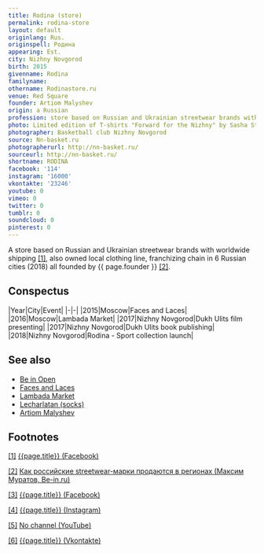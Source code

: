 ```yaml
---
title: Rodina (store)
permalink: rodina-store
layout: default
originlang: Rus.
originspell: Родина
appearing: Est.
city: Nizhny Novgorod
birth: 2015
givenname: Rodina
familyname:
othername: Rodinastore.ru
venue: Red Square
founder: Artiom Malyshev
origin: a Russian
profession: store based on Russian and Ukrainian streetwear brands with worldwide shipping
photo: Limited edition of T-shirts "Forward for the Nizhny" by Sasha Stan
photographer: Basketball club Nizhny Novgorod
source: Nn-basket.ru
photographerurl: http://nn-basket.ru/
sourceurl: http://nn-basket.ru/
shortname: RODINA
facebook: '114'
instagram: '16000'
vkontakte: '23246'
youtube: 0
vimeo: 0
twitter: 0
tumblr: 0
soundcloud: 0
pinterest: 0
---
```


A store based on Russian and Ukrainian streetwear brands with worldwide shipping <span id="a1">[\[1\]](#f1)</span>, also owned local clothing line, franchizing chain in 6 Russian cities (2018) all founded by {{ page.founder }} <span id="a2">[\[2\]](#f2)</span>.

## Сonspectus

|Year|City|Event|
|-|-|
|2015|Moscow|Faces and Laces|
|2016|Moscow|Lambada Market|
|2017|Nizhny Novgorod|Dukh Ulits film presenting|
|2017|Nizhny Novgorod|Dukh Ulits book publishing|
|2018|Nizhny Novgorod|Rodina - Sport collection launch|

## See also

+ [Be in Open](be-in-open)
+ [Faces and Laces](faces-and-laces)
+ [Lambada Market](lambada-market)
+ [Lecharlatan (socks)](lecharlatan)
+ [Artiom Malyshev](malyshev-artiom)


## Footnotes

[[1]](#a1) <span id="f1"></span> [{{page.title}} (Facebook)](https://www.facebook.com/rodinastoreru)

[[2]](#a2) <span id="f2"></span> [Как российские streetwear-марки продаются в регионах (Максим Муратов, Be-in.ru)](https://www.be-in.ru/people/39085-rodina/)

[[3]](#a3) <span id="f3"></span> [{{page.title}} (Facebook)](https://www.facebook.com/rodinastoreru)

[[4]](#a4) <span id="f4"></span> [{{page.title}} (Instagram)](https://www.instagram.com/rodina_store/)

[[5]](#a5) <span id="f5"></span> [No channel (YouTube)](index)

[[6]](#a6) <span id="f6"></span> [{{page.title}} (Vkontakte)](https://vk.com/rodinastore)
